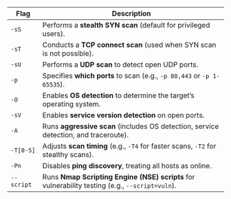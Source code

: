 | Flag       | Description                                                                                     |
| ---------- | ----------------------------------------------------------------------------------------------- |
| `-sS`      | Performs a **stealth SYN scan** (default for privileged users).                                 |
| `-sT`      | Conducts a **TCP connect scan** (used when SYN scan is not possible).                           |
| `-sU`      | Performs a **UDP scan** to detect open UDP ports.                                               |
| `-p`       | Specifies **which ports** to scan (e.g., `-p 80,443` or `-p 1-65535`).                          | 
| `-O`       | Enables **OS detection** to determine the target’s operating system.                            |
| `-sV`      | Enables **service version detection** on open ports.                                            |
| `-A`       | Runs **aggressive scan** (includes OS detection, service detection, and traceroute).            |
| `-T[0-5]`  | Adjusts **scan timing** (e.g., `-T4` for faster scans, `-T2` for stealthy scans).               |
| `-Pn`      | Disables **ping discovery**, treating all hosts as online.                                      |
| `--script` | Runs **Nmap Scripting Engine (NSE) scripts** for vulnerability testing (e.g., `--script=vuln`). |